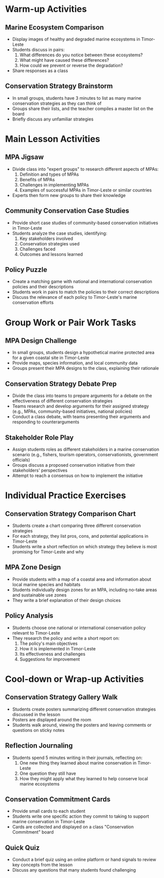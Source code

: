 # Warm-up Activities

## Marine Ecosystem Comparison
- Display images of healthy and degraded marine ecosystems in Timor-Leste
- Students discuss in pairs:
  1. What differences do you notice between these ecosystems?
  2. What might have caused these differences?
  3. How could we prevent or reverse the degradation?
- Share responses as a class

## Conservation Strategy Brainstorm
- In small groups, students have 3 minutes to list as many marine conservation strategies as they can think of
- Groups share their lists, and the teacher compiles a master list on the board
- Briefly discuss any unfamiliar strategies

# Main Lesson Activities

## MPA Jigsaw
- Divide class into "expert groups" to research different aspects of MPAs:
  1. Definition and types of MPAs
  2. Benefits of MPAs
  3. Challenges in implementing MPAs
  4. Examples of successful MPAs in Timor-Leste or similar countries
- Experts then form new groups to share their knowledge

## Community Conservation Case Studies
- Provide short case studies of community-based conservation initiatives in Timor-Leste
- Students analyze the case studies, identifying:
  1. Key stakeholders involved
  2. Conservation strategies used
  3. Challenges faced
  4. Outcomes and lessons learned

## Policy Puzzle
- Create a matching game with national and international conservation policies and their descriptions
- Students work in pairs to match the policies to their correct descriptions
- Discuss the relevance of each policy to Timor-Leste's marine conservation efforts

# Group Work or Pair Work Tasks

## MPA Design Challenge
- In small groups, students design a hypothetical marine protected area for a given coastal site in Timor-Leste
- Provide maps, species information, and local community data
- Groups present their MPA designs to the class, explaining their rationale

## Conservation Strategy Debate Prep
- Divide the class into teams to prepare arguments for a debate on the effectiveness of different conservation strategies
- Teams research and develop arguments for their assigned strategy (e.g., MPAs, community-based initiatives, national policies)
- Conduct a class debate, with teams presenting their arguments and responding to counterarguments

## Stakeholder Role Play
- Assign students roles as different stakeholders in a marine conservation scenario (e.g., fishers, tourism operators, conservationists, government officials)
- Groups discuss a proposed conservation initiative from their stakeholders' perspectives
- Attempt to reach a consensus on how to implement the initiative

# Individual Practice Exercises

## Conservation Strategy Comparison Chart
- Students create a chart comparing three different conservation strategies
- For each strategy, they list pros, cons, and potential applications in Timor-Leste
- Students write a short reflection on which strategy they believe is most promising for Timor-Leste and why

## MPA Zone Design
- Provide students with a map of a coastal area and information about local marine species and habitats
- Students individually design zones for an MPA, including no-take areas and sustainable use zones
- They write a brief explanation of their design choices

## Policy Analysis
- Students choose one national or international conservation policy relevant to Timor-Leste
- They research the policy and write a short report on:
  1. The policy's main objectives
  2. How it is implemented in Timor-Leste
  3. Its effectiveness and challenges
  4. Suggestions for improvement

# Cool-down or Wrap-up Activities

## Conservation Strategy Gallery Walk
- Students create posters summarizing different conservation strategies discussed in the lesson
- Posters are displayed around the room
- Students walk around, viewing the posters and leaving comments or questions on sticky notes

## Reflection Journaling
- Students spend 5 minutes writing in their journals, reflecting on:
  1. One new thing they learned about marine conservation in Timor-Leste
  2. One question they still have
  3. How they might apply what they learned to help conserve local marine ecosystems

## Conservation Commitment Cards
- Provide small cards to each student
- Students write one specific action they commit to taking to support marine conservation in Timor-Leste
- Cards are collected and displayed on a class "Conservation Commitment" board

## Quick Quiz
- Conduct a brief quiz using an online platform or hand signals to review key concepts from the lesson
- Discuss any questions that many students found challenging